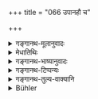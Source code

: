 +++
title = "066 उपानहौ च"

+++

<details><summary>गङ्गानथ-मूलानुवादः</summary>

He shall not use shoes, on clothes, or sacred thread, or ornament, or garland, or water-pot, which has been used by others.—(66)
</details>

<details><summary>मेधातिथिः</summary>

पित्रादिभ्यो **ऽन्यैर् धृतं न धारयेत्** । "निर्णिज्याशक्तौ" इति गौतमः (ग्ध् ९.६) । **करकः** कमण्डलुस् तस्य पित्रादिधृतस्यापि धारणं समाचारविरुद्धम् । संबन्धिरूपो ऽसाव् इष्यते । यस्यैव संबन्धी तस्यैव शुचिर् नान्यस्य । **अलंकारो** दन्तवलयादिः । करकादिभिर् अल्पार्थैः साहचर्यात्, मणिमुक्तादेस् तु न निषेध इति <u>केचित्</u> ॥ ४.६६ ॥
</details>

<details><summary>गङ्गानथ-भाष्यानुवादः</summary>

He should not wear these things, when they have been worn by his father and others. Gautama says—‘In cases of disability, these may be used after having been washed.’ (97 (9.7?))

‘*Karaka*’ is the water-pot; the using of the pot that is used by even his father is contrary to usage. The pot is held to be a relative substance, and hence can be used only by one to whom it belongs, and by no other person.

‘*Ornament*’—bracelet of ivory, and so forth. By reason of this being mentioned along with such cheap articles as the ‘water-pot,’ and the like, it follows that the use of jewelry and pearl-ornaments is not forbidden. This is the view of some people.—(66)
</details>

<details><summary>गङ्गानथ-टिप्पन्यः</summary>

This verse is quoted in *Vidhānapārijāta* (p. 671);—in *Nirṇayasindhu* (p. 195) as laying down certain rules for the Accomplished Student;—in
*Śuddhikaumudī* (p. 313), which explains ‘*Karaka*’ as *Kamaṇḍalu*,
water-pot;—in *Nṛsiṃhaprasāda* (Saṃskāra, p. 71b);—in *Saṃskāramayūkha* (p. 71);—and in *Smṛtisāroddhāra* (p. 319), which also explains ‘*Karaka*’ as *Kamaṇḍalu*.
</details>

<details><summary>गङ्गानथ-तुल्य-वाक्यानि</summary>

*Gautama* (9.4-5).—‘He shall not wear an obtrusively red cloth, which
has been worn by another; nor garland or shoes.’

*Viṣṇu* (71-47).—‘He shall not wear clothes, shoes, garlands, and sacred
thread, which have been worn by others.’
</details>

<details><summary>Bühler</summary>

066	Let him not use shoes, garments, a sacred string, ornaments, a garland, or a water-vessel which have been used by others.
</details>
